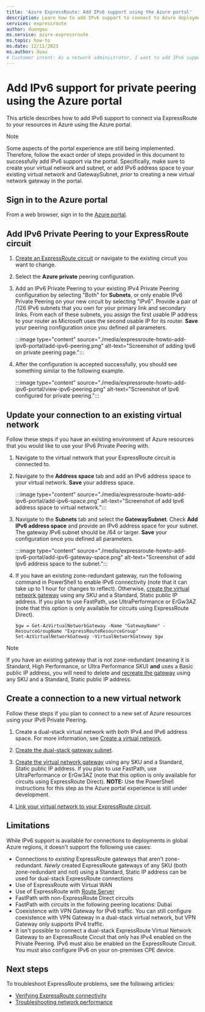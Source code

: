```yaml
---
title: 'Azure ExpressRoute: Add IPv6 support using the Azure portal'
description: Learn how to add IPv6 support to connect to Azure deployments using the Azure portal.
services: expressroute
author: duongau
ms.service: azure-expressroute
ms.topic: how-to
ms.date: 12/11/2023
ms.author: duau
# Customer intent: As a network administrator, I want to add IPv6 support to my ExpressRoute private peering configuration, so that I can ensure my Azure resources are accessible over IPv6 protocols.
---
```


# Add IPv6 support for private peering using the Azure portal

This article describes how to add IPv6 support to connect via ExpressRoute to your resources in Azure using the Azure portal.

>[!NOTE]
> Some aspects of the portal experience are still being implemented. Therefore, follow the exact order of steps provided in this document to successfully add IPv6 support via the portal. Specifically, make sure to create your virtual network and subnet, or add IPv6 address space to your existing virtual network and GatewaySubnet, *prior* to creating a new virtual network gateway in the portal.

## Sign in to the Azure portal

From a web browser, sign in to the [Azure portal](https://portal.azure.com).

## Add IPv6 Private Peering to your ExpressRoute circuit

1. [Create an ExpressRoute circuit](expressroute-howto-circuit-portal-resource-manager.md) or navigate to the existing circuit you want to change.

1. Select the **Azure private** peering configuration.

1. Add an IPv6 Private Peering to your existing IPv4 Private Peering configuration by selecting "Both" for **Subnets**, or only enable IPv6 Private Peering on your new circuit by selecting "IPv6". Provide a pair of /126 IPv6 subnets that you own for your primary link and secondary links. From each of these subnets, you assign the first usable IP address to your router as Microsoft uses the second usable IP for its router. **Save** your peering configuration once you defined all parameters.

    :::image type="content" source="./media/expressroute-howto-add-ipv6-portal/add-ipv6-peering.png" alt-text="Screenshot of adding Ipv6 on private peering page.":::

1. After the configuration is accepted successfully, you should see something similar to the following example.

    :::image type="content" source="./media/expressroute-howto-add-ipv6-portal/view-ipv6-peering.png" alt-text="Screenshot of Ipv6 configured for private peering.":::

## Update your connection to an existing virtual network

Follow these steps if you have an existing environment of Azure resources that you would like to use your IPv6 Private Peering with.

1. Navigate to the virtual network that your ExpressRoute circuit is connected to.

1. Navigate to the **Address space** tab and add an IPv6 address space to your virtual network. **Save** your address space.

    :::image type="content" source="./media/expressroute-howto-add-ipv6-portal/add-ipv6-space.png" alt-text="Screenshot of add Ipv6 address space to virtual network.":::

1. Navigate to the **Subnets** tab and select the **GatewaySubnet**. Check **Add IPv6 address space** and provide an IPv6 address space for your subnet. The gateway IPv6 subnet should be /64 or larger. **Save** your configuration once you defined all parameters.

    :::image type="content" source="./media/expressroute-howto-add-ipv6-portal/add-ipv6-gateway-space.png" alt-text="Screenshot of add Ipv6 address space to the subnet.":::
    
1. If you have an existing zone-redundant gateway, run the following command in PowerShell to enable IPv6 connectivity (note that it can take up to 1 hour for changes to reflect). Otherwise, [create the virtual network gateway](./expressroute-howto-add-gateway-portal-resource-manager.md) using any SKU and a Standard, Static public IP address. If you plan to use FastPath, use UltraPerformance or ErGw3AZ (note that this option is only available for circuits using ExpressRoute Direct).

    ```azurepowershell-interactive
    $gw = Get-AzVirtualNetworkGateway -Name "GatewayName" -ResourceGroupName "ExpressRouteResourceGroup"
    Set-AzVirtualNetworkGateway -VirtualNetworkGateway $gw
    
>[!NOTE]
> If you have an existing gateway that is not zone-redundant (meaning it is Standard, High Performance, or Ultra Performance SKU)  **and** uses a Basic public IP address, you will need to delete and [recreate the gateway](expressroute-howto-add-gateway-portal-resource-manager.md#create-the-virtual-network-gateway) using any SKU and a Standard, Static public IP address.

## Create a connection to a new virtual network

Follow these steps if you plan to connect to a new set of Azure resources using your IPv6 Private Peering.

1. Create a dual-stack virtual network with both IPv4 and IPv6 address space. For more information, see [Create a virtual network](../virtual-network/quick-create-portal.md#create-a-virtual-network).

1. [Create the dual-stack gateway subnet](expressroute-howto-add-gateway-portal-resource-manager.md#create-the-gateway-subnet).

1. [Create the virtual network gateway](expressroute-howto-add-gateway-resource-manager.md) using any SKU and a Standard, Static public IP address. If you plan to use FastPath, use UltraPerformance or ErGw3AZ (note that this option is only available for circuits using ExpressRoute Direct). **NOTE:** Use the PowerShell instructions for this step as the Azure portal experience is still under development.

1. [Link your virtual network to your ExpressRoute circuit](expressroute-howto-linkvnet-portal-resource-manager.md).

## Limitations

While IPv6 support is available for connections to deployments in global Azure regions, it doesn't support the following use cases:

* Connections to *existing* ExpressRoute gateways that aren't zone-redundant. *Newly* created ExpressRoute gateways of any SKU (both zone-redundant and not) using  a Standard, Static IP address can be used for dual-stack ExpressRoute connections
* Use of ExpressRoute with Virtual WAN
* Use of ExpressRoute with [Route Server](../route-server/route-server-faq.md#does-azure-route-server-support-ipv6)
* FastPath with non-ExpressRoute Direct circuits
* FastPath with circuits in the following peering locations: Dubai
* Coexistence with VPN Gateway for IPv6 traffic. You can still configure coexistence with VPN Gateway in a dual-stack virtual network, but VPN Gateway only supports IPv4 traffic.
* It isn't possible to connect a dual-stack ExpressRoute Virtual Network Gateway to an ExpressRoute Circuit that only has IPv4 enabled on the Private Peering. IPv6 must also be enabled on the ExpressRoute Circuit. You must also configure IPv6 on your on-premises CPE device.

## Next steps

To troubleshoot ExpressRoute problems, see the following articles:

* [Verifying ExpressRoute connectivity](expressroute-troubleshooting-expressroute-overview.md)
* [Troubleshooting network performance](expressroute-troubleshooting-network-performance.md)
